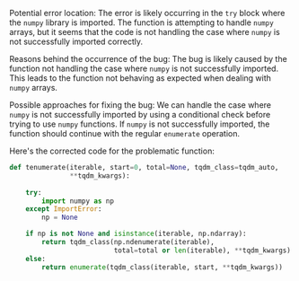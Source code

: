 Potential error location: 
The error is likely occurring in the `try` block where the `numpy` library is imported. The function is attempting to handle `numpy` arrays, but it seems that the code is not handling the case where `numpy` is not successfully imported correctly.

Reasons behind the occurrence of the bug:
The bug is likely caused by the function not handling the case where `numpy` is not successfully imported. This leads to the function not behaving as expected when dealing with `numpy` arrays.

Possible approaches for fixing the bug:
We can handle the case where `numpy` is not successfully imported by using a conditional check before trying to use `numpy` functions. If `numpy` is not successfully imported, the function should continue with the regular `enumerate` operation.

Here's the corrected code for the problematic function:

```python
def tenumerate(iterable, start=0, total=None, tqdm_class=tqdm_auto,
               **tqdm_kwargs):
    
    try:
        import numpy as np
    except ImportError:
        np = None

    if np is not None and isinstance(iterable, np.ndarray):
        return tqdm_class(np.ndenumerate(iterable),
                          total=total or len(iterable), **tqdm_kwargs)
    else:
        return enumerate(tqdm_class(iterable, start, **tqdm_kwargs))
```